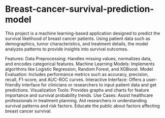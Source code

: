 # Breast-cancer-survival-prediction-model
This project is a machine learning-based application designed to predict the survival likelihood of breast cancer patients. Using patient data such as demographics, tumor characteristics, and treatment details, the model analyzes patterns to provide insights into survival outcomes.

Features:
Data Preprocessing: Handles missing values, normalizes data, and encodes categorical features.
Machine Learning Models: Implements algorithms like Logistic Regression, Random Forest, and XGBoost.
Model Evaluation: Includes performance metrics such as accuracy, precision, recall, F1-score, and AUC-ROC curves.
Interactive Interface: Offers a user-friendly interface for clinicians or researchers to input patient data and get predictions.
Visualization Tools: Provides graphs and charts for feature importance and survival probability trends.
Use Cases:
Assist healthcare professionals in treatment planning.
Aid researchers in understanding survival patterns and risk factors.
Educate the public about factors affecting breast cancer survival.
